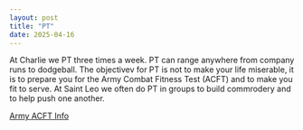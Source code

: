 ```yaml
---
layout: post
title: "PT"
date: 2025-04-16
---
```

At Charlie we PT three times a week. PT can range anywhere from company runs to dodgeball.
The objectivev for PT is not to make your life miserable, it is to prepare you for the Army Combat Fitness Test (ACFT) and to make you fit to serve.
At Saint Leo we often do PT in groups to build commrodery and to help push one another.

[Army ACFT Info](https://www.army.mil/acft)
